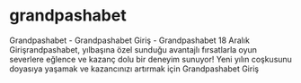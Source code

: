 # grandpashabet
Grandpashabet - Grandpashabet Giriş - Grandpashabet 18 Aralık Girişrandpashabet, yılbaşına özel sunduğu avantajlı fırsatlarla oyun severlere eğlence ve kazanç dolu bir deneyim sunuyor! Yeni yılın coşkusunu doyasıya yaşamak ve kazancınızı artırmak için Grandpashabet Giriş 
